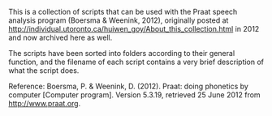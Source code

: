 This is a collection of scripts that can be used with the Praat speech analysis program (Boersma & Weenink, 2012), originally posted at
http://individual.utoronto.ca/huiwen_goy/About_this_collection.html in 2012 and now archived here as well.

The scripts have been sorted into folders according to their general function, and the filename of each script contains a very brief description of what the script does.

Reference:
Boersma, P. & Weenink, D. (2012). Praat: doing phonetics by computer [Computer program]. Version 5.3.19, retrieved 25 June 2012 from http://www.praat.org.
